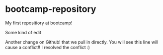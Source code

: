 # bootcamp-repository
My first repositiory at bootcamp!

Some kind of edit

Another change on Github!
that we pull in directly.
You will see this line will cause a conflict!!
I resolved the conflict :)
